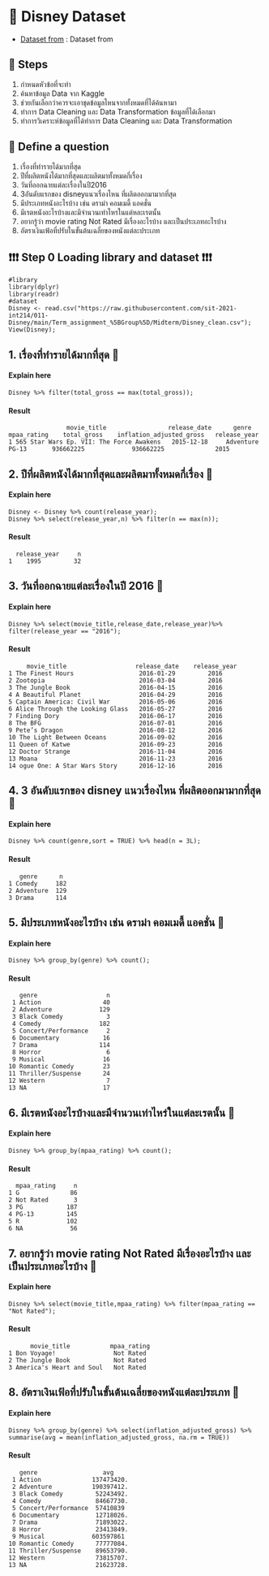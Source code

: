 # 🎯 Disney Dataset
 -  [Dataset from](./Disney_clean.csv) : Dataset from

## 📑 Steps
1. กำหนดหัวข้อที่จะทำ
2. ค้นหาข้อมูล Data จาก Kaggle
3. ช่วยกันเลือกว่าควรจะเอาชุดข้อมูลไหนจากทั้งหมดที่ได้ค้นหามา
4. ทำการ Data Cleaning และ Data Transformation ข้อมูลที่ได้เลือกมา
5. ทำการวิเคราะห์ข้อมูลที่ได้ทำการ Data Cleaning และ Data Transformation 
 
## 📖 Define a question
1. เรื่องที่ทำรายได้มากที่สุด
2. ปีที่ผลิตหนังได้มากที่สุดและผลิตมาทั้งหมดกี่เรื่อง
3. วันที่ออกฉายแต่ละเรื่องในปี2016
4. 3อันดับแรกของ disneyแนวเรื่องไหน ที่ผลิตออกมามากที่สุด
5. มีประเภทหนังอะไรบ้าง เช่น ดราม่า คอมเมดี้ แอคชั่น
6. มีเรตหนังอะไรบ้างและมีจำนวนเท่าไหรในแต่หละเรตนั้น
7. อยากรู้ว่า movie rating Not Rated มีเรื่องอะไรบ้าง และเป็นประเภทอะไรบ้าง
8. อัตราเงินเฟ้อที่ปรับในขั้นต้นเฉลี่ยของหนังแต่ละประเภท


## ❗❗❗ Step 0 Loading library and dataset ❗❗❗
```{R}
#library
library(dplyr)
library(readr)
#dataset
Disney <- read.csv("https://raw.githubusercontent.com/sit-2021-int214/011-Disney/main/Term_assignment_%5BGroup%5D/Midterm/Disney_clean.csv");
View(Disney);
```

## 1. เรื่องที่ทำรายได้มากที่สุด 🍊
#### Explain here
```{R}
Disney %>% filter(total_gross == max(total_gross));
```
#### Result
```{R}
                movie_title                 release_date      genre     mpaa_rating    total_gross    inflation_adjusted_gross   release_year
1 565 Star Wars Ep. VII: The Force Awakens   2015-12-18     Adventure       PG-13       936662225             936662225              2015
```

## 2. ปีที่ผลิตหนังได้มากที่สุดและผลิตมาทั้งหมดกี่เรื่อง 🍉
#### Explain here
```{R}
Disney <- Disney %>% count(release_year);
Disney %>% select(release_year,n) %>% filter(n == max(n));
```
#### Result
```{R}
  release_year     n
1    1995         32
```


## 3. วันที่ออกฉายแต่ละเรื่องในปี 2016 🍒
#### Explain here
```{R}
Disney %>% select(movie_title,release_date,release_year)%>% filter(release_year == "2016");
```
#### Result
```{R}
     movie_title                   release_date    release_year
1 The Finest Hours                  2016-01-29         2016
2 Zootopia                          2016-03-04         2016
3 The Jungle Book                   2016-04-15         2016
4 A Beautiful Planet                2016-04-29         2016
5 Captain America: Civil War        2016-05-06         2016
6 Alice Through the Looking Glass   2016-05-27         2016
7 Finding Dory                      2016-06-17         2016
8 The BFG                           2016-07-01         2016
9 Pete’s Dragon                     2016-08-12         2016
10 The Light Between Oceans         2016-09-02         2016
11 Queen of Katwe                   2016-09-23         2016
12 Doctor Strange                   2016-11-04         2016
13 Moana                            2016-11-23         2016
14 ogue One: A Star Wars Story      2016-12-16         2016
```


## 4. 3 อันดับแรกของ disney แนวเรื่องไหน ที่ผลิตออกมามากที่สุด 🍅
#### Explain here
```{R}
Disney %>% count(genre,sort = TRUE) %>% head(n = 3L);
```
#### Result
```{R}
   genre      n
1 Comedy     182
2 Adventure  129
3 Drama      114
```

## 5. มีประเภทหนังอะไรบ้าง เช่น ดราม่า คอมเมดี้ แอคชั่น 🍆
#### Explain here
```{R}
Disney %>% group_by(genre) %>% count();
```
#### Result
```{R}
   genre                   n
 1 Action                 40
 2 Adventure             129
 3 Black Comedy            3
 4 Comedy                182
 5 Concert/Performance     2
 6 Documentary            16
 7 Drama                 114
 8 Horror                  6
 9 Musical                16
10 Romantic Comedy        23
11 Thriller/Suspense      24
12 Western                 7
13 NA                     17
```

 
## 6. มีเรตหนังอะไรบ้างและมีจำนวนเท่าไหร่ในแต่ละเรตนั้น 🍎
#### Explain here
```{R}
Disney %>% group_by(mpaa_rating) %>% count();
```
#### Result
```{R}
  mpaa_rating     n
1 G              86
2 Not Rated       3
3 PG            187
4 PG-13         145
5 R             102
6 NA             56
```


## 7. อยากรู้ว่า movie rating Not Rated มีเรื่องอะไรบ้าง และเป็นประเภทอะไรบ้าง 🍋
#### Explain here
```{R}
Disney %>% select(movie_title,mpaa_rating) %>% filter(mpaa_rating == "Not Rated");
```
#### Result
```{R}
      movie_title           mpaa_rating
1 Bon Voyage!                Not Rated
2 The Jungle Book            Not Rated
3 America's Heart and Soul   Not Rated
```


## 8. อัตราเงินเฟ้อที่ปรับในขั้นต้นเฉลี่ยของหนังแต่ละประเภท 🍋
#### Explain here
```{R}
Disney %>% group_by(genre) %>% select(inflation_adjusted_gross) %>% summarise(avg = mean(inflation_adjusted_gross, na.rm = TRUE))
```
#### Result
```{R}
   genre                  avg
 1 Action              137473420.
 2 Adventure           190397412.
 3 Black Comedy         52243492.
 4 Comedy               84667730.
 5 Concert/Performance  57410839 
 6 Documentary          12718026.
 7 Drama                71893022.
 8 Horror               23413849.
 9 Musical             603597861 
10 Romantic Comedy      77777084.
11 Thriller/Suspense    89653790.
12 Western              73815707.
13 NA                   21623728.
```


